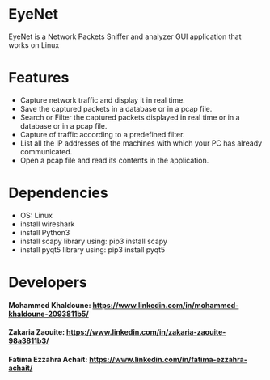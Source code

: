 # EyeNet
EyeNet is a Network Packets Sniffer and analyzer GUI application that works on Linux 

# Features
- Capture network traffic and display it in real time.
- Save the captured packets in a database or in a pcap file.
- Search or Filter the captured packets displayed in real time or in a database or in a pcap file.
- Capture of traffic according to a predefined filter.
- List all the IP addresses of the machines with which your PC has already communicated.
- Open a pcap file and read its contents in the application.

# Dependencies
- OS: Linux
- install wireshark
- install Python3
- install scapy library using: pip3 install scapy
- install pyqt5 library using: pip3 install pyqt5

# Developers
#### Mohammed Khaldoune: https://www.linkedin.com/in/mohammed-khaldoune-2093811b5/
#### Zakaria Zaouite: https://www.linkedin.com/in/zakaria-zaouite-98a3811b3/
#### Fatima Ezzahra Achait: https://www.linkedin.com/in/fatima-ezzahra-achait/

